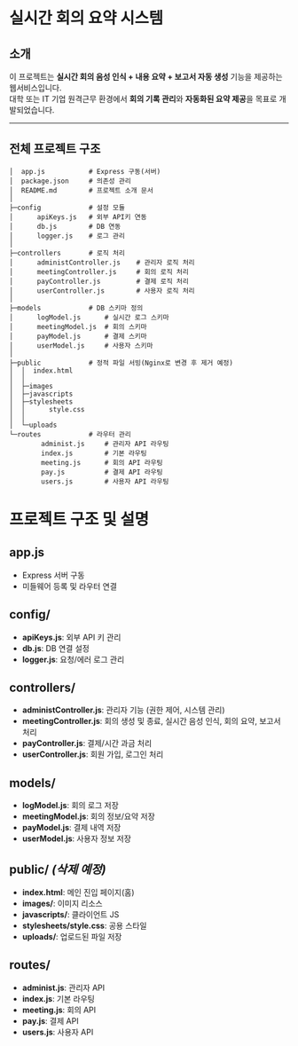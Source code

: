# 실시간 회의 요약 시스템

## 소개
이 프로젝트는 **실시간 회의 음성 인식 + 내용 요약 + 보고서 자동 생성** 기능을 제공하는 웹서비스입니다.  
대학 또는 IT 기업 원격근무 환경에서 **회의 기록 관리**와 **자동화된 요약 제공**을 목표로 개발되었습니다.

---

## 전체 프로젝트 구조
```exodia
│  app.js           # Express 구동(서버)
│  package.json     # 의존성 관리
│  README.md        # 프로젝트 소개 문서
│  
├─config            # 설정 모듈
│      apiKeys.js   # 외부 API키 연동
│      db.js        # DB 연동
│      logger.js    # 로그 관리
│      
├─controllers       # 로직 처리
│      administController.js    # 관리자 로직 처리
│      meetingController.js     # 회의 로직 처리
│      payController.js         # 결제 로직 처리
│      userController.js        # 사용자 로직 처리
│      
├─models            # DB 스키마 정의
│      logModel.js      # 실시간 로그 스키마
│      meetingModel.js  # 회의 스키마
│      payModel.js      # 결제 스키마
│      userModel.js     # 사용자 스키마
│          
├─public            # 정적 파일 서빙(Nginx로 변경 후 제거 예정)
│  │  index.html
│  │  
│  ├─images
│  ├─javascripts
│  ├─stylesheets
│  │      style.css
│  │      
│  └─uploads
└─routes            # 라우터 관리
        administ.js     # 관리자 API 라우팅
        index.js        # 기본 라우팅
        meeting.js      # 회의 API 라우팅
        pay.js          # 결제 API 라우팅
        users.js        # 사용자 API 라우팅
```
       
# 프로젝트 구조 및 설명

## app.js
- Express 서버 구동
- 미들웨어 등록 및 라우터 연결

## config/
- **apiKeys.js**: 외부 API 키 관리
- **db.js**: DB 연결 설정
- **logger.js**: 요청/에러 로그 관리

## controllers/
- **administController.js**: 관리자 기능 (권한 제어, 시스템 관리)
- **meetingController.js**: 회의 생성 및 종료, 실시간 음성 인식, 회의 요약, 보고서 처리
- **payController.js**: 결제/시간 과금 처리
- **userController.js**: 회원 가입, 로그인 처리

## models/
- **logModel.js**: 회의 로그 저장
- **meetingModel.js**: 회의 정보/요약 저장
- **payModel.js**: 결제 내역 저장
- **userModel.js**: 사용자 정보 저장

## public/ *(삭제 예정)*
- **index.html**: 메인 진입 페이지(홈)
- **images/**: 이미지 리소스
- **javascripts/**: 클라이언트 JS
- **stylesheets/style.css**: 공용 스타일
- **uploads/**: 업로드된 파일 저장

## routes/
- **administ.js**: 관리자 API
- **index.js**: 기본 라우팅
- **meeting.js**: 회의 API
- **pay.js**: 결제 API
- **users.js**: 사용자 API
